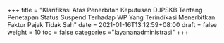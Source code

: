 +++
title = "Klarifikasi Atas Penerbitan Keputusan DJPSKB  Tentang Penetapan Status Suspend Terhadap WP Yang Terindikasi Menerbitkan Faktur Pajak Tidak Sah"
date = 2021-01-16T13:12:59+08:00
draft = false
weight = 10
toc = false
categories ="layananadministrasi"
+++
